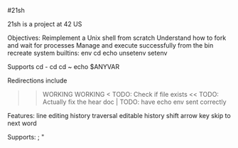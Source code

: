 #21sh

21sh is a project at 42 US

Objectives:
  Reimplement a Unix shell from scratch
  Understand how to fork and wait for processes
  Manage and execute successfully from the bin
  recreate system builtins:
    env
    cd
    echo
    unsetenv
    setenv
    
Supports
   cd -
   cd
   cd ~
   echo $ANYVAR

Redirections include
>> WORKING
> WORKING
< TODO: Check if file exists
<< TODO: Actually fix the hear doc
| TODO: have echo env sent correctly

Features:
line editing
history traversal
editable history
shift arrow key skip to next word


Supports: ; "
